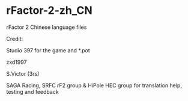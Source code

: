 # rFactor-2-zh_CN
rFactor 2 Chinese language files

Credit:

Studio 397 for the game and *.pot

zxd1997

S.Victor (3rs)

SAGA Racing, SRFC rF2 group & HiPole HEC group for translation help, testing and feedback
